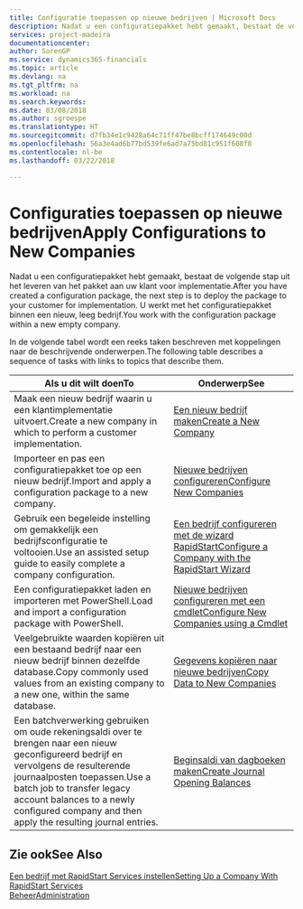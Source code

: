 ```yaml
---
title: Configuratie toepassen op nieuwe bedrijven | Microsoft Docs
description: Nadat u een configuratiepakket hebt gemaakt, bestaat de volgende stap uit het leveren van het pakket aan uw klant voor implementatie. U gebruikt de configuratie met een nieuw, leeg bedrijf.
services: project-madeira
documentationcenter: 
author: SorenGP
ms.service: dynamics365-financials
ms.topic: article
ms.devlang: na
ms.tgt_pltfrm: na
ms.workload: na
ms.search.keywords: 
ms.date: 03/08/2018
ms.author: sgroespe
ms.translationtype: HT
ms.sourcegitcommit: d7fb34e1c9428a64c71ff47be8bcff174649c00d
ms.openlocfilehash: 56a3e4ad6b77bd539fe6ad7a75bd81c951f608f8
ms.contentlocale: nl-be
ms.lasthandoff: 03/22/2018

---
```

# <a name="apply-configurations-to-new-companies"></a><span data-ttu-id="af808-104">Configuraties toepassen op nieuwe bedrijven</span><span class="sxs-lookup"><span data-stu-id="af808-104">Apply Configurations to New Companies</span></span>
<span data-ttu-id="af808-105">Nadat u een configuratiepakket hebt gemaakt, bestaat de volgende stap uit het leveren van het pakket aan uw klant voor implementatie.</span><span class="sxs-lookup"><span data-stu-id="af808-105">After you have created a configuration package, the next step is to deploy the package to your customer for implementation.</span></span> <span data-ttu-id="af808-106">U werkt met het configuratiepakket binnen een nieuw, leeg bedrijf.</span><span class="sxs-lookup"><span data-stu-id="af808-106">You work with the configuration package within a new empty company.</span></span>  

 <span data-ttu-id="af808-107">In de volgende tabel wordt een reeks taken beschreven met koppelingen naar de beschrijvende onderwerpen.</span><span class="sxs-lookup"><span data-stu-id="af808-107">The following table describes a sequence of tasks with links to topics that describe them.</span></span>

|<span data-ttu-id="af808-108">**Als u dit wilt doen**</span><span class="sxs-lookup"><span data-stu-id="af808-108">**To**</span></span>|<span data-ttu-id="af808-109">**Onderwerp**</span><span class="sxs-lookup"><span data-stu-id="af808-109">**See**</span></span>|  
|------------|-------------|  
|<span data-ttu-id="af808-110">Maak een nieuw bedrijf waarin u een klantimplementatie uitvoert.</span><span class="sxs-lookup"><span data-stu-id="af808-110">Create a new company in which to perform a customer implementation.</span></span>|[<span data-ttu-id="af808-111">Een nieuw bedrijf maken</span><span class="sxs-lookup"><span data-stu-id="af808-111">Create a New Company</span></span>](admin-how-to-create-a-new-company.md)|  
|<span data-ttu-id="af808-112">Importeer en pas een configuratiepakket toe op een nieuw bedrijf.</span><span class="sxs-lookup"><span data-stu-id="af808-112">Import and apply a configuration package to a new company.</span></span>|[<span data-ttu-id="af808-113">Nieuwe bedrijven configureren</span><span class="sxs-lookup"><span data-stu-id="af808-113">Configure New Companies</span></span>](admin-how-to-configure-new-companies.md)|  
|<span data-ttu-id="af808-114">Gebruik een begeleide instelling om gemakkelijk een bedrijfsconfiguratie te voltooien.</span><span class="sxs-lookup"><span data-stu-id="af808-114">Use an assisted setup guide to easily complete a company configuration.</span></span>|[<span data-ttu-id="af808-115">Een bedrijf configureren met de wizard RapidStart</span><span class="sxs-lookup"><span data-stu-id="af808-115">Configure a Company with the RapidStart Wizard</span></span>](admin-how-to-configure-a-company-with-the-rapidstart-wizard.md)|
|<span data-ttu-id="af808-116">Een configuratiepakket laden en importeren met PowerShell.</span><span class="sxs-lookup"><span data-stu-id="af808-116">Load and import a configuration package with PowerShell.</span></span>|[<span data-ttu-id="af808-117">Nieuwe bedrijven configureren met een cmdlet</span><span class="sxs-lookup"><span data-stu-id="af808-117">Configure New Companies using a Cmdlet</span></span>](admin-how-to-configure-new-companies-using-a-cmdlet.md)|
|<span data-ttu-id="af808-118">Veelgebruikte waarden kopiëren uit een bestaand bedrijf naar een nieuw bedrijf binnen dezelfde database.</span><span class="sxs-lookup"><span data-stu-id="af808-118">Copy commonly used values from an existing company to a new one, within the same database.</span></span>|[<span data-ttu-id="af808-119">Gegevens kopiëren naar nieuwe bedrijven</span><span class="sxs-lookup"><span data-stu-id="af808-119">Copy Data to New Companies</span></span>](admin-how-to-copy-data-to-new-companies.md)|  
|<span data-ttu-id="af808-120">Een batchverwerking gebruiken om oude rekeningsaldi over te brengen naar een nieuw geconfigureerd bedrijf en vervolgens de resulterende journaalposten toepassen.</span><span class="sxs-lookup"><span data-stu-id="af808-120">Use a batch job to transfer legacy account balances to a newly configured company and then apply the resulting journal entries.</span></span>|[<span data-ttu-id="af808-121">Beginsaldi van dagboeken maken</span><span class="sxs-lookup"><span data-stu-id="af808-121">Create Journal Opening Balances</span></span>](admin-how-to-create-journal-opening-balances.md)|  

## <a name="see-also"></a><span data-ttu-id="af808-122">Zie ook</span><span class="sxs-lookup"><span data-stu-id="af808-122">See Also</span></span>  
[<span data-ttu-id="af808-123">Een bedrijf met RapidStart Services instellen</span><span class="sxs-lookup"><span data-stu-id="af808-123">Setting Up a Company With RapidStart Services</span></span>](admin-set-up-a-company-with-rapidstart.md)  
[<span data-ttu-id="af808-124">Beheer</span><span class="sxs-lookup"><span data-stu-id="af808-124">Administration</span></span>](admin-setup-and-administration.md)

